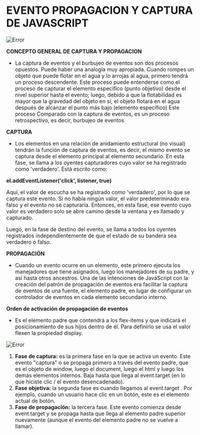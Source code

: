 # **EVENTO PROPAGACION Y CAPTURA DE JAVASCRIPT**

![Error](https://byspel.com/wp-content/uploads/2016/10/672274_cd11_2.jpg)

**CONCEPTO GENERAL DE CAPTURA Y PROPAGACION**
* La captura de eventos y el burbujeo de eventos son dos procesos opuestos. Puede haber una analogía muy apropiada. Cuando rompes un objeto que puede flotar en el agua y lo arrojas al agua, primero tendrá un proceso descendente. Este proceso puede entenderse como el proceso de capturar el elemento específico (punto objetivo) desde el nivel superior hasta el evento; luego, debido a que la flotabilidad es mayor que la gravedad del objeto en sí, el objeto flotará en el agua después de alcanzar el punto más bajo (elemento específico) Este proceso Comparado con la captura de eventos, es un proceso retrospectivo, es decir, burbujeo de eventos

**CAPTURA**
* Los elementos en una relación de anidamiento estructural (no visual) tendrán la función de captura de eventos, es decir, el mismo evento se captura desde el elemento principal al elemento secundario.
En esta fase, se llama a los oyentes capturadores cuyo valor se ha registrado como 'verdadero'. Está escrito como:

**el.addEventListener('click', listener, true)**

Aquí, el valor de escucha se ha registrado como 'verdadero', por lo que se captura este evento. Si no había ningún valor, el valor predeterminado era falso y el evento no se capturaría. Entonces, en esta fase, ese evento cuyo valor es verdadero solo se abre camino desde la ventana y es llamado y capturado.

Luego, en la fase de destino del evento, se llama a todos los oyentes registrados independientemente de que el estado de su bandera sea verdadero o falso.

**PROPAGACIÓN**
* Cuando un evento ocurre en un elemento, este primero ejecuta los manejadores que tiene asignados, luego los manejadores de su padre, y así hasta otros ancestros.
Una de las intenciones de JavaScript con la creación del patrón de propagación de eventos era facilitar la captura de eventos de una fuente, el elemento padre, en lugar de configurar un controlador de eventos en cada elemento secundario interno.

**Orden de activación de propagación de eventos**
* Es el elemento padre que contendrá a los flex-items y que indicará el posicionamiento de sus hijos dentro de él. Para definirlo se usa el valor flexen la propiedad display.

![Error](https://ehsankorhani.com/images/js-event-capture-bubble.png)

1. **Fase de captura:** es la primera fase en la que se activa un evento. Este evento "captura" o se propaga primero a través del evento padre, que es el objeto de window, luego el document, luego el html y luego los demás elementos internos. Baja hasta que llega al event.target (en lo que hiciste clic / el evento desencadenado).
2. **Fase objetiva:** la segunda fase es cuando llegamos al event.target . Por ejemplo, cuando un usuario hace clic en un botón, este es el elemento actual de botón.
3. **Fase de propagación:** la tercera fase. Este evento comienza desde event.target y se propaga hasta que llega al elemento padre superior nuevamente (aunque el evento del elemento padre no se vuelve a llamar).